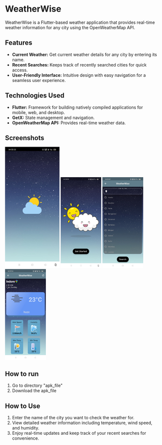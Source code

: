 # WeatherWise

WeatherWise is a Flutter-based weather application that provides real-time weather information for any city using the OpenWeatherMap API.

## Features

- **Current Weather:** Get current weather details for any city by entering its name.
- **Recent Searches:** Keeps track of recently searched cities for quick access.
- **User-Friendly Interface:** Intuitive design with easy navigation for a seamless user experience.


## Technologies Used

- **Flutter:** Framework for building natively compiled applications for mobile, web, and desktop.
- **GetX:** State management and navigation.
- **OpenWeatherMap API:** Provides real-time weather data.

## Screenshots

<img src="/screenshots/splash.jpg" alt="Splash Screen" height="400"/>
<img src="/screenshots/welcome.jpg" alt="Onboarding Screen" height="300"/>
<img src="/screenshots/homepage.jpg" alt="Home Screen" height="300"/>
<img src="/screenshots/details.jpg" alt="Weather Details Screen" height="300"/>

## How to run
1. Go to directory "apk_file"
2. Download the apk_file

## How to Use

1. Enter the name of the city you want to check the weather for.
2. View detailed weather information including temperature, wind speed, and humidity.
3. Enjoy real-time updates and keep track of your recent searches for convenience.
